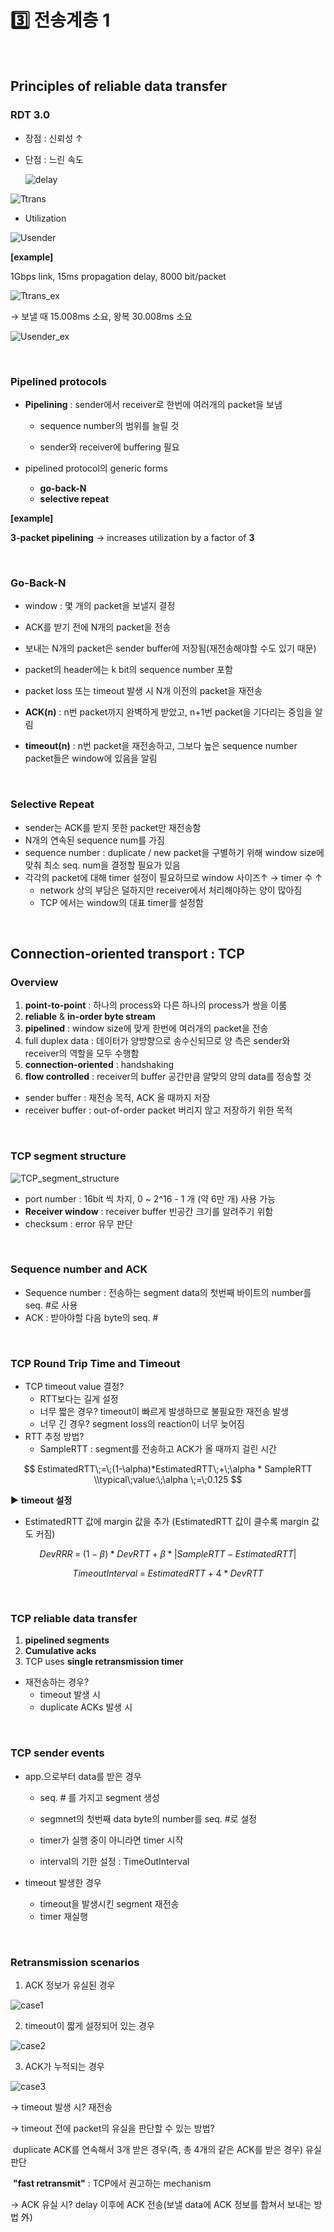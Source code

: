 # 3️⃣ 전송계층 1

<br>

## Principles of reliable data transfer

### RDT 3.0

- 장점 : 신뢰성 ↑

- 단점 : 느린 속도
  
  ![delay](assets/delay.png)

![Ttrans](assets/Ttrans.png)

- Utilization

![Usender](assets/Usender.png)

**[example]**

1Gbps link, 15ms propagation delay, 8000 bit/packet

![Ttrans_ex](assets/Ttrans_ex.png)

→ 보낼 때 15.008ms 소요, 왕복 30.008ms 소요

![Usender_ex](assets/Usender_ex.png)

<br>

### Pipelined protocols

- **Pipelining** : sender에서 receiver로 한번에 여러개의 packet을 보냄

   	- sequence number의 범위를 늘릴 것
		
   	- sender와 receiver에 buffering 필요

- pipelined protocol의 generic forms

  - **go-back-N**
  - **selective repeat**

**[example]**

**3-packet pipelining** → increases utilization by a factor of **3**

<br>

### Go-Back-N

- window : 몇 개의 packet을 보낼지 결정
- ACK를 받기 전에 N개의 packet을 전송
- 보내는 N개의 packet은 sender buffer에 저장됨(재전송해야할 수도 있기 때문)
- packet의 header에는 k bit의 sequence number 포함
- packet loss 또는 timeout 발생 시 N개 이전의 packet을 재전송
- **ACK(n)** : n번 packet까지 완벽하게 받았고, n+1번 packet을 기다리는 중임을 알림

- **timeout(n)** : n번 packet을 재전송하고, 그보다 높은 sequence number packet들은 window에 있음을 알림

<br>

### Selective Repeat

- sender는 ACK를 받지 못한 packet만 재전송함
- N개의 연속된 sequence num를 가짐
- sequence number : duplicate / new packet을 구별하기 위해 window size에 맞춰 최소 seq. num을 결정할 필요가 있음
- 각각의 packet에 대해 timer 설정이 필요하므로 window 사이즈↑ → timer 수 ↑
  - network 상의 부담은 덜하지만 receiver에서 처리해야하는 양이 많아짐
  - TCP 에서는 window의 대표 timer를 설정함

<br>

## Connection-oriented transport : TCP

### Overview

1. **point-to-point** : 하나의 process와 다른 하나의 process가 쌍을 이룸
2. **reliable** & **in-order byte stream**
3. **pipelined** : window size에 맞게 한번에 여러개의 packet을 전송
4. full duplex data : 데이터가 양방향으로 송수신되므로 양 측은 sender와 receiver의 역할을 모두 수행함
5. **connection-oriented** : handshaking
6. **flow controlled** : receiver의 buffer 공간만큼 알맞의 양의 data를 정송할 것

- sender buffer : 재전송 목적, ACK 올 때까지 저장
- receiver buffer : out-of-order packet 버리지 않고 저장하기 위한 목적

<br>

### TCP segment structure

![TCP_segment_structure](assets/TCP_segment_structure.jpg)

- port number : 16bit 씩 차지, 0 ~ 2^16 - 1 개 (약 6만 개) 사용 가능
- **Receiver window** : receiver buffer 빈공간 크기를 알려주기 위함
- checksum : error 유무 판단

<br>

### Sequence number and ACK

- Sequence number : 전송하는 segment data의 첫번째 바이트의 number를 seq. #로 사용
- ACK : 받아야할 다음 byte의 seq. #

<br>

### TCP Round Trip Time and Timeout

- TCP timeout value 결정?
  - RTT보다는 길게 설정
  - 너무 짧은 경우? timeout이 빠르게 발생하므로 불필요한 재전송 발생
  - 너무 긴 경우? segment loss의 reaction이 너무 늦어짐
- RTT 추정 방법?
  - SampleRTT : segment를 전송하고 ACK가 올 때까지 걸린 시간

$$
EstimatedRTT\;=\;(1-\alpha)*EstimatedRTT\;+\;\alpha * SampleRTT
\\typical\;value:\;\alpha \;=\;0.125
$$

▶ **timeout 설정**

 - EstimatedRTT 값에 margin 값을 추가 (EstimatedRTT 값이 클수록 margin 값도 커짐)

$$
DevRRR\;=\;(1-\beta)*DevRTT\;+\;\beta *|SampleRTT\;-\;EstimatedRTT|
$$

$$
TimeoutInterval\;=\;EstimatedRTT\;+\;4\;*\;DevRTT
$$

<br>

### TCP reliable data transfer

1. **pipelined segments**
2. **Cumulative acks**
3. TCP uses **single retransmission timer**

- 재전송하는 경우?
  - timeout 발생 시
  - duplicate ACKs 발생 시

<br>

### TCP sender events

- app.으로부터 data를 받은 경우

  - seq. # 를 가지고 segment 생성

  - segmnet의 첫번째 data byte의 number를 seq. #로 설정

  - timer가 실행 중이 아니라면 timer 시작
  - interval의 기한 설정 : TimeOutInterval

- timeout 발생한 경우

  - timeout을 발생시킨 segment 재전송
  - timer 재실행

<br>

### Retransmission scenarios

1. ACK 정보가 유실된 경우

![case1](assets/case1.png)

2. timeout이 짧게 설정되어 있는 경우

![case2](assets/case2.png)

3. ACK가 누적되는 경우

![case3](assets/case3.png)



→ timeout 발생 시? 재전송

→ timeout 전에 packet의 유실을 판단할 수 있는 방법?

​	duplicate ACK를 연속해서 3개 받은 경우(즉, 총 4개의 같은 ACK를 받은 경우) 유실 판단

​	**"fast retransmit"** : TCP에서 권고하는 mechanism

→ ACK 유실 시? delay 이후에 ACK 전송(보낼 data에 ACK 정보를 합쳐서 보내는 방법 外)